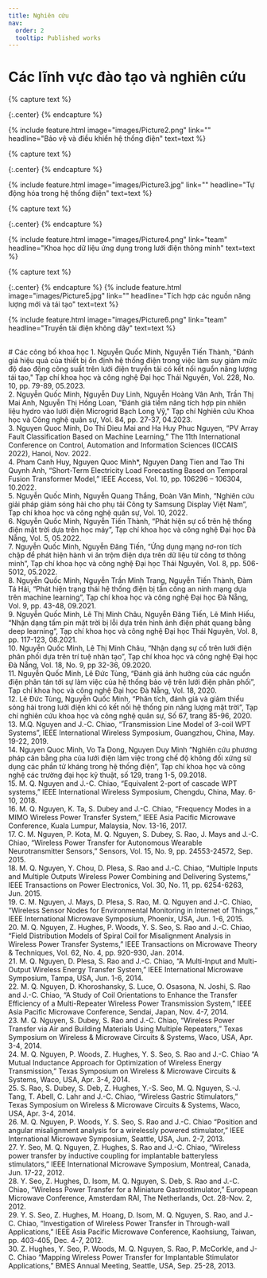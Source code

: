 ```yaml
---
title: Nghiên cứu
nav:
  order: 2
  tooltip: Published works
---
```


# <i class="fas fa-microscope"></i>Các lĩnh vực đào tạo và nghiên cứu

{% capture text %}
<!-- Lorem ipsum dolor sit amet, consectetur adipiscing elit, sed do eiusmod tempor incididunt ut labore et dolore magna aliqua.
Ut enim ad minim veniam, quis nostrud exercitation ullamco laboris nisi ut aliquip ex ea commodo consequat. -->

{:.center}
{% endcapture %}

{%
  include feature.html
  image="images/Picture2.png"
  link=""
  headline="Bảo vệ và điều khiển hệ thống điện"
  text=text
%}

{% capture text %}
<!-- Duis aute irure dolor in reprehenderit in voluptate velit esse cillum dolore eu fugiat nulla pariatur.
Excepteur sint occaecat cupidatat non proident, sunt in culpa qui officia deserunt mollit anim id est laborum. -->

{:.center}
{% endcapture %}

{%
  include feature.html
  image="images/Picture3.jpg"
  link=""
  headline="Tự động hóa trong hệ thống điện"
  text=text
%}

{% capture text %}
<!-- Lorem ipsum dolor sit amet, consectetur adipiscing elit, sed do eiusmod tempor incididunt ut labore et dolore magna aliqua. -->

{:.center}
{% endcapture %}

{%
  include feature.html
  image="images/Picture4.png"
  link="team"
  headline="Khoa học dữ liệu ứng dụng trong lưới điện thông minh"
  text=text
%}

{% capture text %}
<!-- Lorem ipsum dolor sit amet, consectetur adipiscing elit, sed do eiusmod tempor incididunt ut labore et dolore magna aliqua. -->

{:.center}
{% endcapture %}
{%
  include feature.html
  image="images/Picture5.jpg"
  link=""
  headline="Tích hợp các nguồn năng lượng mới và tái tạo"
  text=text
%}

{%
  include feature.html
  image="images/Picture6.png"
  link="team"
  headline="Truyền tải điện không dây"
  text=text
%}

<br>
# <i class="fas fa-microscope"></i>Các công bố khoa học
1.  Nguyễn Quốc Minh, Nguyễn Tiến Thành, "Đánh giá hiệu quả của thiết bị ổn định hệ thống điện trong việc làm suy giảm mức độ dao động công suất trên lưới điện truyền tải có kết nối nguồn năng lượng tái tạo," Tạp chí khoa học và công nghệ Đại học Thái Nguyên, Vol. 228, No. 10, pp. 79-89, 05.2023.<br>
2.	Nguyễn Quốc Minh, Nguyễn Duy Linh, Nguyễn Hoàng Vân Anh, Trần Thị Mai Anh, Nguyễn Thị Hồng Loan, "Đánh giá tiềm năng tích hợp pin nhiên liệu hydro vào lưới điện Microgrid Bạch Long Vỹ," Tạp chí Nghiên cứu Khoa học và Công nghệ quân sự, Vol. 84, pp. 27-37, 04.2023.<br>
3.  Nguyen Quoc Minh, Do Thi Dieu Mai and Ha Huy Phuc Nguyen, “PV Array Fault Classification Based on Machine Learning,” The 11th International Conference on Control, Automation and Information Sciences (ICCAIS 2022), Hanoi, Nov. 2022.<br>
4.  Pham Canh Huy, Nguyen Quoc Minh*, Nguyen Dang Tien and Tao Thi Quynh Anh, “Short-Term Electricity Load Forecasting Based on Temporal Fusion Transformer Model,” IEEE Access, Vol. 10, pp. 106296 – 106304, 10.2022.<br>
5.  Nguyễn Quốc Minh, Nguyễn Quang Thắng, Đoàn Văn Minh, “Nghiên cứu giải pháp giảm sóng hài cho phụ tải Công ty Samsung Display Việt Nam”, Tạp chí khoa học và công nghệ quân sự, Vol. 10, 2022.<br>
6.  Nguyễn Quốc Minh, Nguyễn Tiến Thành, “Phát hiện sự cố trên hệ thống điện mặt trời dựa trên học máy”, Tạp chí khoa học và công nghệ Đại học Đà Nẵng, Vol. 5, 05.2022. <br>
7.  Nguyễn Quốc Minh, Nguyễn Đăng Tiến, “Ứng dụng mạng nơ-ron tích chập để phát hiện hành vi ăn trộm điện dựa trên dữ liệu từ công tơ thông minh”, Tạp chí khoa học và công nghệ Đại học Thái Nguyên, Vol. 8, pp. 506-5012, 05.2022.<br>
8.  Nguyễn Quốc Minh, Nguyễn Trần Minh Trang, Nguyễn Tiến Thành, Đàm Tá Hải, “Phát hiện trạng thái hệ thống điện bị tấn công an ninh mạng dựa trên machine learning”, Tạp chí khoa học và công nghệ Đại học Đà Nẵng, Vol. 9, pp. 43-48, 09.2021.<br>
9.  Nguyễn Quốc Minh, Lê Thị Minh Châu, Nguyễn Đăng Tiến, Lê Minh Hiếu, “Nhận dạng tấm pin mặt trời bị lỗi dựa trên hình ảnh điện phát quang bằng deep learning”, Tạp chí khoa học và công nghệ Đại học Thái Nguyên, Vol. 8, pp. 117-123, 08.2021.<br>
10.	Nguyễn Quốc Minh, Lê Thị Minh Châu, “Nhận dạng sự cố trên lưới điện phân phối dựa trên trí tuệ nhân tạo”, Tạp chí khoa học và công nghệ Đại học Đà Nẵng, Vol. 18, No. 9, pp 32-36, 09.2020.<br>
11.	Nguyễn Quốc Minh, Lê Đức Tùng, “Đánh giá ảnh hưởng của các nguồn điện phân tán tới sự làm việc của hệ thống bảo vệ trên lưới điện phân phối”, Tạp chí khoa học và công nghệ Đại học Đà Nẵng, Vol. 18, 2020.<br>
12.	Lê Đức Tùng, Nguyễn Quốc Minh, “Phân tích, đánh giá và giảm thiểu sóng hài trong lưới điện khi có kết nối hệ thống pin năng lượng mặt trời”, Tạp chí nghiên cứu khoa học và công nghệ quân sự, Số 67, trang 85-96, 2020.<br>
13.	M.Q. Nguyen and J.-C. Chiao, “Transmission Line Model of 3-coil WPT Systems”, IEEE International Wireless Symposium, Guangzhou, China, May. 19-22, 2019.<br>
14.	Nguyen Quoc Minh, Vo Ta Dong, Nguyen Duy Minh “Nghiên cứu phương pháp cân bằng pha của lưới điện làm việc trong chế độ không đối xứng sử dụng các phần tử kháng trong hệ thống điện”, Tạp chí khoa học và công nghệ các trường đại học kỹ thuật, số 129, trang 1-5, 09.2018.<br>
15.	M. Q. Nguyen and J.-C. Chiao, “Equivalent 2-port of cascade WPT systems,” IEEE International Wireless Symposium, Chengdu, China, May. 6-10, 2018.<br>
16.	M. Q. Nguyen, K. Ta, S. Dubey and J.-C. Chiao, “Frequency Modes in a MIMO Wireless Power Transfer System,” IEEE Asia Pacific Microwave Conference, Kuala Lumpur, Malaysia, Nov. 13-16, 2017.<br>
17.	C. M. Nguyen, P. Kota, M. Q. Nguyen, S. Dubey, S. Rao, J. Mays and J.-C. Chiao, “Wireless Power Transfer for Autonomous Wearable Neurotransmitter Sensors,” Sensors, Vol. 15, No. 9, pp. 24553-24572, Sep. 2015.<br>
18.	M. Q. Nguyen, Y. Chou, D. Plesa, S. Rao and J.-C. Chiao, “Multiple Inputs and Multiple Outputs Wireless Power Combining and Delivering Systems,” IEEE Transactions on Power Electronics, Vol. 30, No. 11, pp. 6254-6263, Jun. 2015.<br>
19.	C. M. Nguyen, J. Mays, D. Plesa, S. Rao, M. Q. Nguyen and J.-C. Chiao, “Wireless Sensor Nodes for Environmental Monitoring in Internet of Things,” IEEE International Microwave Symposium, Phoenix, USA, Jun. 1-6, 2015.<br>
20.	M. Q. Nguyen, Z. Hughes, P. Woods, Y. S. Seo, S. Rao and J.-C. Chiao, “Field Distribution Models of Spiral Coil for Misalignment Analysis in Wireless Power Transfer Systems,” IEEE Transactions on Microwave Theory & Techniques, Vol. 62, No. 4, pp. 920-930, Jan. 2014.<br>
21.	M. Q. Nguyen, D. Plesa, S. Rao and J.-C. Chiao, “A Multi-Input and Multi-Output Wireless Energy Transfer System,” IEEE International Microwave Symposium, Tampa, USA, Jun. 1-6, 2014.<br>
22.	M. Q. Nguyen, D. Khoroshansky, S. Luce, O. Osasona, N. Joshi, S. Rao and J.-C. Chiao, “A Study of Coil Orientations to Enhance the Transfer Efficiency of a Multi-Repeater Wireless Power Transmission System,” IEEE Asia Pacific Microwave Conference, Sendai, Japan, Nov. 4-7, 2014.<br>
23.	M. Q. Nguyen, S. Dubey, S. Rao and J.-C. Chiao, “Wireless Power Transfer via Air and Building Materials Using Multiple Repeaters,” Texas Symposium on Wireless & Microwave Circuits & Systems, Waco, USA, Apr. 3-4, 2014.<br>
24.	M. Q. Nguyen, P. Woods, Z. Hughes, Y. S. Seo, S. Rao and J.-C. Chiao “A Mutual Inductance Approach for Optimization of Wireless Energy Transmission,” Texas Symposium on Wireless & Microwave Circuits & Systems, Waco, USA, Apr. 3-4, 2014.<br>
25.	S. Rao, S. Dubey, S. Deb, Z. Hughes, Y.-S. Seo, M. Q. Nguyen, S.-J. Tang, T. Abell, C. Lahr and J.-C. Chiao, “Wireless Gastric Stimulators,” Texas Symposium on Wireless & Microwave Circuits & Systems, Waco, USA, Apr. 3-4, 2014.<br>
26.	M. Q. Nguyen, P. Woods, Y. S. Seo, S. Rao and J.-C. Chiao “Position and angular misalignment analysis for a wirelessly powered stimulator,” IEEE International Microwave Symposium, Seattle, USA, Jun. 2-7, 2013.<br>
27.	Y. Seo, M. Q. Nguyen, Z. Hughes, S. Rao and J.-C. Chiao, “Wireless power transfer by inductive coupling for implantable batteryless stimulators,” IEEE International Microwave Symposium, Montreal, Canada, Jun. 17-22, 2012.<br>
28.	Y. Seo, Z. Hughes, D. Isom, M. Q. Nguyen, S. Deb, S. Rao and J.-C. Chiao, “Wireless Power Transfer for a Miniature Gastrostimulator,” European Microwave Conference, Amsterdam RAI, The Netherlands, Oct. 28-Nov. 2, 2012.<br>
29.	Y. S. Seo, Z. Hughes, M. Hoang, D. Isom, M. Q. Nguyen, S. Rao, and J.-C. Chiao, “Investigation of Wireless Power Transfer in Through-wall Applications,” IEEE Asia Pacific Microwave Conference, Kaohsiung, Taiwan, pp. 403-405, Dec. 4-7, 2012.<br>
30.	Z. Hughes, Y. Seo, P. Woods, M. Q. Nguyen, S. Rao, P. McCorkle, and J-C. Chiao “Mapping Wireless Power Transfer for Implantable Stimulator Applications,” BMES Annual Meeting, Seattle, USA, Sep. 25-28, 2013.<br>
